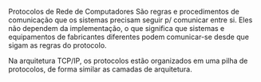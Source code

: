Protocolos de Rede de Computadores
São regras e procedimentos de comunicação que os sistemas precisam seguir p/ comunicar entre si. Eles não dependem da implementação, o que significa que sistemas e equipamentos de fabricantes diferentes podem comunicar-se desde que sigam as regras do protocolo.

Na arquitetura TCP/IP, os protocolos estão organizados em uma pilha de protocolos, de forma similar as camadas de arquitetura.